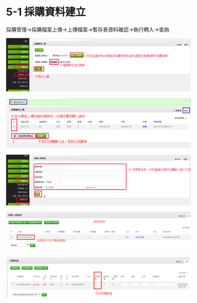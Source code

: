 # 5-1 採購資料建立

採購管理→採購檔案上傳→上傳檔案→暫存表資料確認→執行轉入→查詢

![](../.gitbook/assets/image%20%2837%29.png)

![](../.gitbook/assets/image%20%2899%29.png)

![](../.gitbook/assets/image%20%282%29.png)

![](../.gitbook/assets/image%20%28180%29.png)

![](../.gitbook/assets/image%20%2830%29.png)

